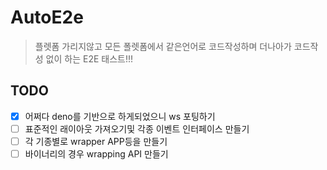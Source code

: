 # AutoE2e
> 플렛폼 가리지않고 모든 폴렛폼에서 같은언어로 코드작성하며 더나아가 코드작성 없이 하는 E2E 태스트!!!

## TODO 
- [x] 어쩌다 deno를 기반으로 하게되었으니 ws 포팅하기
- [ ] 표준적인 래이아웃 가져오기및 각종 이벤트 인터페이스 만들기
- [ ] 각 기종별로 wrapper APP등을 만들기
- [ ] 바이너리의 경우 wrapping API 만들기